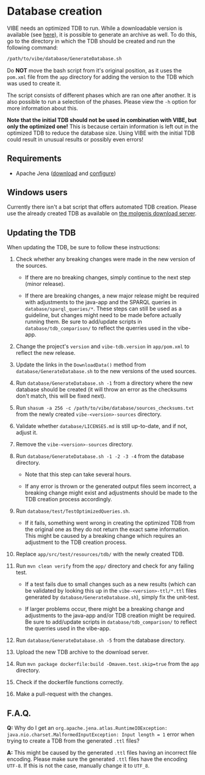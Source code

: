 # Database creation

VIBE needs an optimized TDB to run. While a downloadable version is available (see [here](../README.md#quickstart)), it is possible to generate an archive as well. To do this, go to the directory in which the TDB should be created and run the following command:

```bash
/path/to/vibe/database/GenerateDatabase.sh
```

Do **NOT** move the bash script from it's original position, as it uses the `pom.xml` file from the `app` directory for adding the version to the TDB which was used to create it.

The script consists of different phases which are ran one after another. It is also possible to run a selection of the phases. Please view the `-h` option for more information about this.

**Note that the initial TDB should not be used in combination with VIBE, but only the optimized one!** This is because certain information is left out in the optimized TDB to reduce the database size. Using VIBE with the initial TDB could result in unusual results or possibly even errors!

## Requirements

- Apache Jena ([download][jena_download] and [configure][jena_configure])

## Windows users

Currently there isn't a bat script that offers automated TDB creation. Please use the already created TDB as available on [the molgenis download server][tdb_download].

## Updating the TDB

When updating the TDB, be sure to follow these instructions:

1. Check whether any breaking changes were made in the new version of the sources.

   - If there are no breaking changes, simply continue to the next step (minor release).

   - If there are breaking changes, a new major release might be required with adjustments to the java-app and the SPARQL queries in `database/sparql_queries/*`. These steps can still be used as a guideline, but changes might need to be made before actually running them. Be sure to add/update scripts in `database/tdb_comparison/` to reflect the querries used in the vibe-app.

2. Change the project's `version` and `vibe-tdb.version` in `app/pom.xml` to reflect the new release.

3. Update the links in the `DownloadData()` method from `database/GenerateDatabase.sh`  to the new versions of the used sources.

4. Run `database/GenerateDatabase.sh -1` from a directory where the new database should be created (it will throw an error as the checksums don't match, this will be fixed next).

5. Run `shasum -a 256 -c /path/to/vibe/database/sources_checksums.txt` from the newly created `vibe-<version>-sources` directory.

6. Validate whether `database/LICENSES.md` is still up-to-date, and if not, adjust it.

7. Remove the `vibe-<version>-sources` directory.

8. Run  `database/GenerateDatabase.sh -1 -2 -3 -4` from the database directory.

   - Note that this step can take several hours.

   - If any error is thrown or the generated output files seem incorrect, a breaking change might exist and adjustments should be made to the TDB creation process accordingly.

9. Run `database/test/TestOptimizedQueries.sh`.

   - If it fails, something went wrong in creating the optimized TDB from the original one as they do not return the exact same information. This might be caused by a breaking change which requires an adjustment to the TDB creation process.

10. Replace `app/src/test/resources/tdb/` with the newly created TDB.

11. Run `mvn clean verify` from the `app/` directory and check for any failing test.

    - If a test fails due to small changes such as a new results (which can be validated by looking this up in the `vibe-<version>-ttl/*.ttl` files generated by `database/GenerateDatabase.sh`), simply fix the unit-test.

    - If larger problems occur, there might be a breaking change and adjustments to the java-app and/or TDB creation might be required. Be sure to add/update scripts in `database/tdb_comparison/` to reflect the querries used in the vibe-app. 

12. Run `database/GenerateDatabase.sh -5` from the database directory.

13. Upload the new TDB archive to the download server.

14. Run `mvn package dockerfile:build -Dmaven.test.skip=true` from the `app` directory.

15. Check if the dockerfile functions correctly.

16. Make a pull-request with the changes.

## F.A.Q.

**Q:** Why do I get an `org.apache.jena.atlas.RuntimeIOException: java.nio.charset.MalformedInputException: Input length = 1` error when trying to create a TDB from the generated `.ttl` files?

**A:** This might be caused by the generated `.ttl` files having an incorrect file encoding. Please make sure the generated `.ttl` files have the encoding `UTF-8`. If this is not the case, manually change it to  `UTF_8`.

[jena_download]: https://jena.apache.org/download/index.cgi
[jena_configure]: https://jena.apache.org/documentation/tools/#setting-up-your-environment
[tdb_download]: http://molgenis.org/downloads/vibe/vibe-v2_0_0-tdb.zip